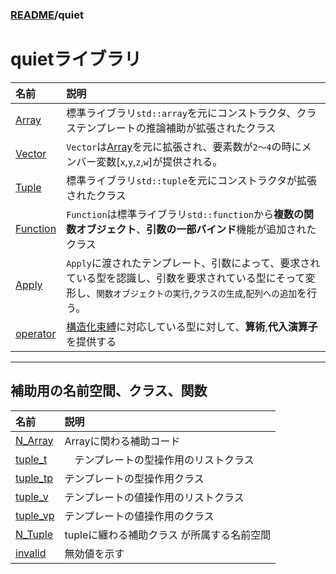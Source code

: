 ### [README](../README.md)/quiet

# quietライブラリ


|名前|説明|
|:-|:-|
|[Array](Array/Array.md)| 標準ライブラリ`std::array`を元にコンストラクタ、クラステンプレートの推論補助が拡張されたクラス |
|[Vector](Vector.md)|`Vector`は[Array](../Array/Array.md)を元に拡張され、要素数が`2～4`の時にメンバー変数[`x`,`y`,`z`,`w`]が提供される。|
|[Tuple](Tuple/Tuple.md)|標準ライブラリ`std::tuple`を元にコンストラクタが拡張されたクラス|
|[Function](Function/Function.md)|`Function`は標準ライブラリ`std::function`から**複数の関数オブジェクト**、**引数の一部バインド**機能が追加されたクラス|
|[Apply](Tuple/N_Tuple/Apply.md)|`Apply`に渡されたテンプレート、引数によって、要求されている型を認識し、引数を要求されている型にそって変形し、`関数オブジェクトの実行`,`クラスの生成`,`配列への追加`を行う。|
|[operator](operator.md)|[構造化束縛](https://cpprefjp.github.io/lang/cpp17/structured_bindings.html)に対応している型に対して、**算術**,**代入演算子**を提供する|

***
## 補助用の名前空間、クラス、関数
|名前|説明|
|:-|:-|
|[N_Array](Array/N_Array/N_Array.md) |Arrayに関わる補助コード|
|[tuple_t](Tuple/tuple_t.md)|　テンプレートの型操作用のリストクラス|
|[tuple_tp](Tuple/tuple_t.md)  |  テンプレートの型操作用クラス|
|[tuple_v](Tuple/tuple_v.md)   |  テンプレートの値操作用のリストクラス |
|[tuple_vp](Tuple/tuple_vp.md) |  テンプレートの値操作用のクラス |
|[N_Tuple](Tuple/N_Tuple/N_Tuple.md)| tupleに纏わる補助クラス が所属する名前空間|
|[invalid](invalid_t.md)|無効値を示す|

